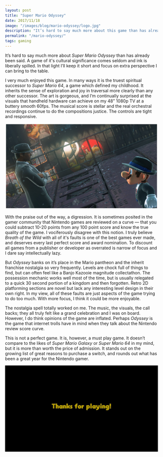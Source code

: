 ```yaml
--- 
layout: post
title: "Super Mario Odyssey"
date: 2017/11/18
image: "/images/blog/mario-odyssey/logo.jpg"
description: "It’s hard to say much more about this game than has already been said."
permalink: "/mario-odyssey/"
tags: gaming
---
```


It’s hard to say much more about _Super Mario Odyssey_ than has already been said. A game of it's cultural significance comes seldom and ink is liberally spilled. In that light I’ll keep it short and focus on extra perspective I can bring to the table.

I very much enjoyed this game. In many ways it is the truest spiritual successor to _Super Mario 64_, a game which defined my childhood. It inherits the sense of exploration and joy in traversal more clearly than any other successor. The art is gorgeous, and I’m continually surprised at the visuals that handheld hardware can achieve on my 48” 1080p TV at a buttery smooth 60fps. The musical score is stellar and the real orchestral recordings continue to do the compositions justice. The controls are tight and responsive. 

![Screenshot of cartoonish Mario looking at realistic man on a city rooftop. They both are wearing suits, ties, and hats. It's nighttime and raining.](/images/blog/mario-odyssey/wat.jpg)

With the praise out of the way, a digression. It is sometimes posited in the gamer community that Nintendo games are reviewed on a curve — that you could subtract 10-20 points from any 100 point score and know the true quality of the game. I vociferously disagree with this notion. I truly believe _Breath of the Wild_ with all of it's faults is one of the best games ever made, and deserves every last perfect score and award nomination. To discount all games from a publisher or developer as overrated is narrow of focus and I dare say intellectually lazy.

But _Odyssey_ banks on it’s place in the Mario pantheon and the inherit franchise nostalgia so very frequently. Levels are chock full of things to find, but can often feel like a Banjo Kazooie magnitude collectathon. The possession mechanic works well most of the time, but is usually relegated to a quick 30 second portion of a kingdom and then forgotten. Retro 2D platforming sections are novel but lack any interesting level design in their own right. In my view, all of these faults are just aspects of the game trying to do too much. With more focus, I think it could be more enjoyable.

The nostalgia spell totally worked on me. The music, the visuals, the call backs; they all truly felt like a grand celebration and I was on board. However, I do think opinions of the game are inflated. Perhaps _Odyssey_ is the game that internet trolls have in mind when they talk about the Nintendo review score curve.

This is not a perfect game. It is, however, a must play game. It doesn’t compare to the likes of _Super Mario Galaxy_ or _Super Mario 64_ in my mind, but it is more than worth the price of admission. It stands out on the growing list of great reasons to purchase a switch, and rounds out what has been a great year for the Nintendo gamer.

<!-- 8/10 -->

![Screenshot taken after beating the game, black screen yellow text. "Thanks for playing!"](/images/blog/mario-odyssey/the-end.jpg)
